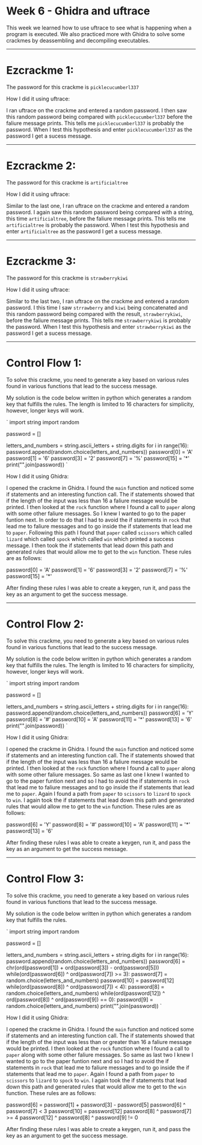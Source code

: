 # Week 6 - Ghidra and uftrace




This week we learned how to use uftrace to see what is happening when a program is executed. We also practiced more with Ghidra to solve some crackmes by deassembling and decompiling executables.




---

# Ezcrackme 1:




The password for this crackme is `picklecucumberl337`

How I did it using uftrace:

I ran uftrace on the crackme and entered a random password. I then saw this random password being compared with `picklecucumberl337` before the faliure message prints. This tells me `picklecucumberl337` is probably the password. When I test this hypothesis and enter `picklecucumberl337` as the password I get a sucess message.



---

# Ezcrackme 2:




The password for this crackme is `artificialtree`

How I did it using uftrace:

Similar to the last one, I ran uftrace on the crackme and entered a random password. I again saw this random password being compared with a string, this time `artificialtree`, before the faliure message prints. This tells me `artificialtree` is probably the password. When I test this hypothesis and enter `artificialtree` as the password I get a sucess message.



---

# Ezcrackme 3:




The password for this crackme is `strawberrykiwi`

How I did it using uftrace:

Similar to the last two, I ran uftrace on the crackme and entered a random password. I this time I saw `strrawberry` and `kiwi`  being concatenated and this random password being compared with the result, `strawberrykiwi`, before the faliure message prints. This tells me `strawberrykiwi` is probably the password. When I test this hypothesis and enter `strawberrykiwi` as the password I get a sucess message.



---

# Control Flow 1:




To solve this crackme, you need to generate a key based on various rules found in various functions that lead to the success message.

My solution is the code below written in python which generates a random key that fulfills the rules. The length is limited to 16 characters for simplicity, however, longer keys will work.

`
import string
import random

password = []

letters_and_numbers = string.ascii_letters + string.digits
for i in range(16):
    password.append(random.choice(letters_and_numbers))
password[0] = 'A'
password[1] = '6'
password[3] = '2'
password[7] = '%'
password[15] = '*'
print("".join(password))
`

How I did it using Ghidra:

I opened the crackme in Ghidra. I found the `main` function and noticed some if statements and an interesting function call. The if statements showed that if the length of the input was less than 16 a faliure message would be printed. I then looked at the `rock` function where I found a call to `paper` along with some other faliure messages. So I knew I wanted to go to the paper funtion next. In order to do that I had to avoid the if statements in `rock` that lead me to faliure messages and to go inside the if statements that lead me to `paper`. Following this path I found that `paper` called `scissors` which called `lizard` which called `spock` which called `win` which printed a success message. I then took the if statements that lead down this path and generated rules that would allow me to get to the `win` function. These rules are as follows:


password[0] = 'A'
password[1] = '6'
password[3] = '2'
password[7] = '%'
password[15] = '*'


After finding these rules I was able to create a keygen, run it, and pass the key as an argument to get the success message.


---

# Control Flow 2:




To solve this crackme, you need to generate a key based on various rules found in various functions that lead to the success message.

My solution is the code below written in python which generates a random key that fulfills the rules. The length is limited to 16 characters for simplicity, however, longer keys will work.

`
import string
import random

password = []

letters_and_numbers = string.ascii_letters + string.digits
for i in range(16):
    password.append(random.choice(letters_and_numbers))
password[6] = 'Y'
password[8] = '#'
password[10] = 'A'
password[11] = '*'
password[13] = '6'
print("".join(password))
`

How I did it using Ghidra:

I opened the crackme in Ghidra. I found the `main` function and noticed some if statements and an interesting function call. The if statements showed that if the length of the input was less than 16 a faliure message would be printed. I then looked at the `rock` function where I found a call to `paper` along with some other faliure messages. So same as last one I knew I wanted to go to the paper funtion next and so I had to avoid the if statements in `rock` that lead me to faliure messages and to go inside the if statements that lead me to `paper`. Again I found a path from `paper` to `scissors` to `lizard` to `spock` to `win`. I again took the if statements that lead down this path and generated rules that would allow me to get to the `win` function. These rules are as follows:


password[6] = 'Y'
password[8] = '#'
password[10] = 'A'
password[11] = '*'
password[13] = '6'


After finding these rules I was able to create a keygen, run it, and pass the key as an argument to get the success message.


---

# Control Flow 3:




To solve this crackme, you need to generate a key based on various rules found in various functions that lead to the success message.

My solution is the code below written in python which generates a random key that fulfills the rules.

`
import string
import random

password = []

letters_and_numbers = string.ascii_letters + string.digits
for i in range(16):
    password.append(random.choice(letters_and_numbers))
password[6] = chr(ord(password[1]) + ord(password[3]) - ord(password[5]))
while(ord(password[6]) ^ ord(password[7]) >= 3):
    password[7] = random.choice(letters_and_numbers)
password[10] = password[12]
while(ord(password[8]) ^ ord(password[7]) < 4):
    password[8] = random.choice(letters_and_numbers)
while(ord(password[12]) ^ ord(password[8]) ^ ord(password[9]) == 0):
    password[9] = random.choice(letters_and_numbers)
print("".join(password))
`

How I did it using Ghidra:

I opened the crackme in Ghidra. I found the `main` function and noticed some if statements and an interesting function call. The if statements showed that if the length of the input was less than or greater than 16 a faliure message would be printed. I then looked at the `rock` function where I found a call to `paper` along with some other faliure messages. So same as last two I knew I wanted to go to the paper funtion next and so I had to avoid the if statements in `rock` that lead me to faliure messages and to go inside the if statements that lead me to `paper`. Again I found a path from `paper` to `scissors` to `lizard` to `spock` to `win`. I again took the if statements that lead down this path and generated rules that would allow me to get to the `win` function. These rules are as follows:


password[6] = password[1] + password[3] - password[5]
password[6] ^ password[7] < 3
password[10] = password[12]
password[8] ^ password[7] >= 4
password[12] ^ password[8] ^ password[9] != 0


After finding these rules I was able to create a keygen, run it, and pass the key as an argument to get the success message.

